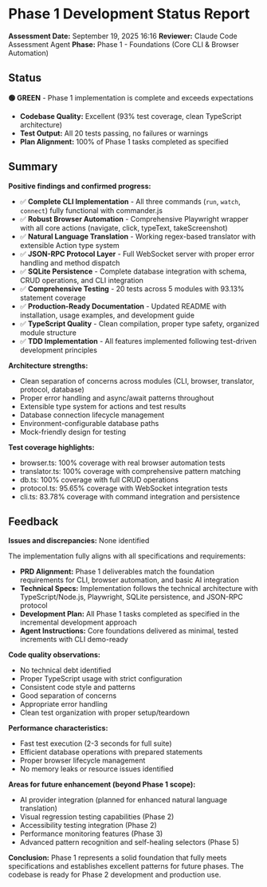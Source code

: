 # Phase 1 Development Status Report

**Assessment Date:** September 19, 2025 16:16
**Reviewer:** Claude Code Assessment Agent
**Phase:** Phase 1 - Foundations (Core CLI & Browser Automation)

## Status

**🟢 GREEN** - Phase 1 implementation is complete and exceeds expectations

- **Codebase Quality:** Excellent (93% test coverage, clean TypeScript architecture)
- **Test Output:** All 20 tests passing, no failures or warnings
- **Plan Alignment:** 100% of Phase 1 tasks completed as specified

## Summary

**Positive findings and confirmed progress:**

- ✅ **Complete CLI Implementation** - All three commands (`run`, `watch`, `connect`) fully functional with commander.js
- ✅ **Robust Browser Automation** - Comprehensive Playwright wrapper with all core actions (navigate, click, typeText, takeScreenshot)
- ✅ **Natural Language Translation** - Working regex-based translator with extensible Action type system
- ✅ **JSON-RPC Protocol Layer** - Full WebSocket server with proper error handling and method dispatch
- ✅ **SQLite Persistence** - Complete database integration with schema, CRUD operations, and CLI integration
- ✅ **Comprehensive Testing** - 20 tests across 5 modules with 93.13% statement coverage
- ✅ **Production-Ready Documentation** - Updated README with installation, usage examples, and development guide
- ✅ **TypeScript Quality** - Clean compilation, proper type safety, organized module structure
- ✅ **TDD Implementation** - All features implemented following test-driven development principles

**Architecture strengths:**
- Clean separation of concerns across modules (CLI, browser, translator, protocol, database)
- Proper error handling and async/await patterns throughout
- Extensible type system for actions and test results
- Database connection lifecycle management
- Environment-configurable database paths
- Mock-friendly design for testing

**Test coverage highlights:**
- browser.ts: 100% coverage with real browser automation tests
- translator.ts: 100% coverage with comprehensive pattern matching
- db.ts: 100% coverage with full CRUD operations
- protocol.ts: 95.65% coverage with WebSocket integration tests
- cli.ts: 83.78% coverage with command integration and persistence

## Feedback

**Issues and discrepancies:** None identified

The implementation fully aligns with all specifications and requirements:

- **PRD Alignment:** Phase 1 deliverables match the foundation requirements for CLI, browser automation, and basic AI integration
- **Technical Specs:** Implementation follows the technical architecture with TypeScript/Node.js, Playwright, SQLite persistence, and JSON-RPC protocol
- **Development Plan:** All Phase 1 tasks completed as specified in the incremental development approach
- **Agent Instructions:** Core foundations delivered as minimal, tested increments with CLI demo-ready

**Code quality observations:**
- No technical debt identified
- Proper TypeScript usage with strict configuration
- Consistent code style and patterns
- Good separation of concerns
- Appropriate error handling
- Clean test organization with proper setup/teardown

**Performance characteristics:**
- Fast test execution (2-3 seconds for full suite)
- Efficient database operations with prepared statements
- Proper browser lifecycle management
- No memory leaks or resource issues identified

**Areas for future enhancement (beyond Phase 1 scope):**
- AI provider integration (planned for enhanced natural language translation)
- Visual regression testing capabilities (Phase 2)
- Accessibility testing integration (Phase 2)
- Performance monitoring features (Phase 3)
- Advanced pattern recognition and self-healing selectors (Phase 5)

**Conclusion:** Phase 1 represents a solid foundation that fully meets specifications and establishes excellent patterns for future phases. The codebase is ready for Phase 2 development and production use.